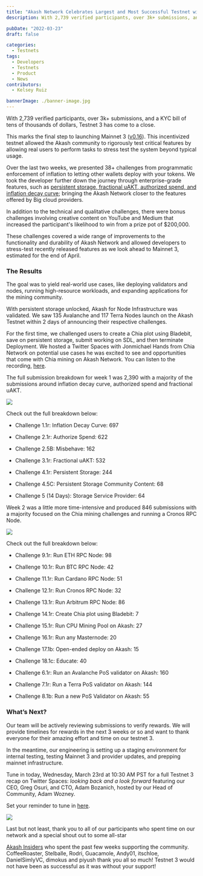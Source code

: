 ```yaml
---
title: "Akash Network Celebrates Largest and Most Successful Testnet with 14k+ Participants"
description: With 2,739 verified participants, over 3k+ submissions, and a KYC bill of tens of thousands of dollars, Testnet 3 has come to a close.

pubDate: "2022-03-23"
draft: false

categories:
  - Testnets
tags:
  - Developers
  - Testnets
  - Product
  - News
contributors:
  - Kelsey Ruiz

bannerImage: ./banner-image.jpg
---
```

With 2,739 verified participants, over 3k+ submissions, and a KYC bill of tens of thousands of dollars, Testnet 3 has come to a close.

This marks the final step to launching Mainnet 3 ([v0.16](https://github.com/ovrclk/akash/releases)). This incentivized testnet allowed the Akash community to rigorously test critical features by allowing real users to perform tasks to stress test the system beyond typical usage. 

Over the last two weeks, we presented 38+ challenges from programmatic enforcement of inflation to letting other wallets deploy with your tokens. We took the developer further down the journey through enterprise-grade features, such as [persistent storage, fractional uAKT, authorized spend, and inflation decay curve](https://www.youtube.com/playlist?list=PLRgCVoVMln9qa0F5B10wykSlC4KOtXlhM); bringing the Akash Network closer to the features offered by Big cloud providers. 

In addition to the technical and qualitative challenges, there were bonus challenges involving creative content on YouTube and Medium that increased the participant's likelihood to win from a prize pot of $200,000. 

These challenges covered a wide range of improvements to the functionality and durability of Akash Network and allowed developers to stress-test recently released features as we look ahead to Mainnet 3, estimated for the end of April. 

### **The Results**

The goal was to yield real-world use cases, like deploying validators and nodes, running high-resource workloads, and expanding applications for the mining community.

With persistent storage unlocked, Akash for Node Infrastructure was validated. We saw 135 Avalanche and 117 Terra Nodes launch on the Akash Testnet within 2 days of announcing their respective challenges. 

For the first time, we challenged users to create a Chia plot using Bladebit, save on persistent storage, submit working on SDL, and then terminate Deployment. We hosted a Twitter Spaces with Jonmichael Hands from Chia Network on potential use cases he was excited to see and opportunities that come with Chia mining on Akash Network. You can listen to the recording, [here](https://twitter.com/i/spaces/1eaJbNPPOAkJX).

The full submission breakdown for week 1 was 2,390 with a majority of the submissions around inflation decay curve, authorized spend and fractional uAKT.

![](https://www.datocms-assets.com/45776/1648051766-week-1.png)

Check out the full breakdown below: 

*   Challenge 1.1r: Inflation Decay Curve: 697
    
*   Challenge 2.1r: Authorize Spend: 622
    
*   Challenge 2.5B: Misbehave: 162
    
*   Challenge 3.1r: Fractional uAKT: 532
    
*   Challenge 4.1r: Persistent Storage: 244
    
*   Challenge 4.5C: Persistent Storage Community Content: 68
    
*   Challenge 5 (14 Days): Storage Service Provider: 64
    

Week 2 was a little more time-intensive and produced 846 submissions with a majority focused on the Chia mining challenges and running a Cronos RPC Node.

![](https://www.datocms-assets.com/45776/1648051888-week-2.png)

Check out the full breakdown below: 

*   Challenge 9.1r: Run ETH RPC Node: 98
    
*   Challenge 10.1r: Run BTC RPC Node: 42
    
*   Challenge 11.1r: Run Cardano RPC Node: 51
    
*   Challenge 12.1r: Run Cronos RPC Node: 32
    
*   Challenge 13.1r: Run Arbitrum RPC Node: 86
    
*   Challenge 14.1r: Create Chia plot using Bladebit: 7
    
*   Challenge 15.1r: Run CPU Mining Pool on Akash: 27
    
*   Challenge 16.1r: Run any Masternode: 20
    
*   Challenge 17.1b: Open-ended deploy on Akash: 15
    
*   Challenge 18.1c: Educate: 40
    
*   Challenge 6.1r: Run an Avalanche PoS validator on Akash: 160
    
*   Challenge 7.1r: Run a Terra PoS validator on Akash: 144
    
*   Challenge 8.1b: Run a new PoS Validator on Akash: 55
    

### **What’s Next?** 

Our team will be actively reviewing submissions to verify rewards. We will provide timelines for rewards in the next 3 weeks or so and want to thank everyone for their amazing effort and time on our testnet 3. 

In the meantime, our engineering is setting up a staging environment for internal testing, testing Mainnet 3 and provider updates, and prepping mainnet infrastructure. 

Tune in today, Wednesday, March 23rd at 10:30 AM PST for a full Testnet 3 recap on Twitter Spaces: _looking back and a look forward_ featuring our CEO, Greg Osuri, and CTO, Adam Bozanich, hosted by our Head of Community, Adam Wozney. 

Set your reminder to tune in [here](https://twitter.com/i/spaces/1vAxRkgWnArKl). 

![](https://www.datocms-assets.com/45776/1648051972-ts.jpeg)

  
Last but not least, thank you to all of our participants who spent time on our network and a special shout out to some all-star

[Akash Insiders](https://akash.network/community#insiders) who spent the past few weeks supporting the community. CoffeeRoaster, Stelballe, Rodri, Guacamole, Andy01, itschloe, DanielSimlyVC, dimokus and piyush thank you all so much! Testnet 3 would not have been as successful as it was without your support!